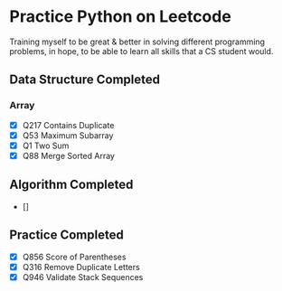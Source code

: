 # Practice Python on Leetcode

Training myself to be great & better in solving different programming problems, in hope, to be able to learn all skills that a CS student would.

## Data Structure Completed

### Array

- [X] Q217 Contains Duplicate
- [X] Q53 Maximum Subarray
- [X] Q1 Two Sum
- [X] Q88 Merge Sorted Array

## Algorithm Completed

- []

## Practice Completed

- [X] Q856 Score of Parentheses
- [X] Q316 Remove Duplicate Letters
- [X] Q946 Validate Stack Sequences
